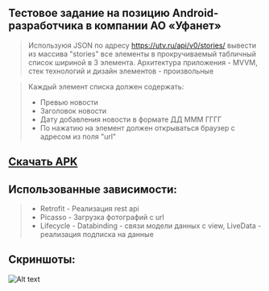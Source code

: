## Тестовое задание на позицию Android-разработчика в компании АО «Уфанет»

> Используюя JSON по адресу <https://utv.ru/api/v0/stories/> вывести из массива "stories" все элементы в прокручиваемый табличный список шириной в 3 элемента. Архитектура приложения - MVVM, стек технологий и дизайн элементов - произвольные

> Каждый элемент списка должен содержать:
> * Превью новости
> * Заголовок новости
> * Дату добавления новости в формате ДД МММ ГГГГ
> * По нажатию на элемент должен открываться браузер с адресом из поля "url"

## [Скачать APK](https://github.com/ALLABER/STORAGE/raw/main/Storyboard.apk "Нажми чтобы скачать")

## Использованные зависимости:
> * Retrofit - Реализация rest api
> * Picasso - Загрузка фотографий с url
> * Lifecycle - Databinding - связи модели данных с view, LiveData - реализация подписка на данные

## Скриншоты:
![Alt text](https://github.com/ALLABER/STORAGE/blob/main/STORYBOARD.gif?raw=true "Optional Title")
